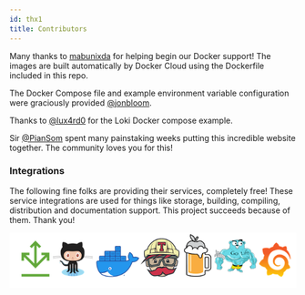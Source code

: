 ```yaml
---
id: thx1
title: Contributors
---
```


Many thanks to [mabunixda](https://github.com/mabunixda) for helping begin our Docker support! The images are built automatically by Docker Cloud using the Dockerfile included in this repo.

The Docker Compose file and example environment variable configuration were graciously provided [@jonbloom](https://github.com/jonbloom).

Thanks to [@lux4rd0](https://github.com/lux4rd0) for the Loki Docker compose example.

Sir [@PianSom](https://github.com/PianSom) spent many painstaking weeks putting this
incredible website together. The community loves you for this!

### Integrations

The following fine folks are providing their services, completely free! These service integrations are used for things like storage, building, compiling, distribution and documentation support. This project succeeds because of them. Thank you!

![img](../static/img/integrations.png)  
